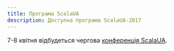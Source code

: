 ```yaml
---
title: Програма ScalaUA
description: Доступна програма ScalaUA-2017
---
```


 7-8 квітня відбудеться чергова [конференція ScalaUA](http://www.scalaua.com/).

